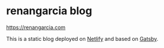 # renangarcia blog

https://renangarcia.com

This is a static blog deployed on [Netlify](https://www.netlify.com/) and based on [Gatsby](https://www.gatsbyjs.org/).